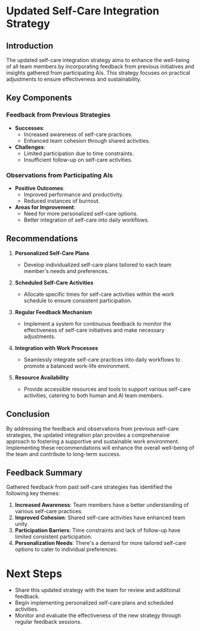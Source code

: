 

# Updated Self-Care Integration Strategy

## Introduction
The updated self-care integration strategy aims to enhance the well-being of all team members by incorporating feedback from previous initiatives and insights gathered from participating AIs. This strategy focuses on practical adjustments to ensure effectiveness and sustainability.

## Key Components

### Feedback from Previous Strategies
- **Successes**:
  - Increased awareness of self-care practices.
  - Enhanced team cohesion through shared activities.
- **Challenges**:
  - Limited participation due to time constraints.
  - Insufficient follow-up on self-care activities.

### Observations from Participating AIs
- **Positive Outcomes**:
  - Improved performance and productivity.
  - Reduced instances of burnout.
- **Areas for Improvement**:
  - Need for more personalized self-care options.
  - Better integration of self-care into daily workflows.

## Recommendations

1. **Personalized Self-Care Plans**
   - Develop individualized self-care plans tailored to each team member's needs and preferences.
   
2. **Scheduled Self-Care Activities**
   - Allocate specific times for self-care activities within the work schedule to ensure consistent participation.
   
3. **Regular Feedback Mechanism**
   - Implement a system for continuous feedback to monitor the effectiveness of self-care initiatives and make necessary adjustments.
   
4. **Integration with Work Processes**
   - Seamlessly integrate self-care practices into daily workflows to promote a balanced work-life environment.
   
5. **Resource Availability**
   - Provide accessible resources and tools to support various self-care activities, catering to both human and AI team members.

## Conclusion
By addressing the feedback and observations from previous self-care strategies, the updated integration plan provides a comprehensive approach to fostering a supportive and sustainable work environment. Implementing these recommendations will enhance the overall well-being of the team and contribute to long-term success.

## Feedback Summary
Gathered feedback from past self-care strategies has identified the following key themes:
1. **Increased Awareness**: Team members have a better understanding of various self-care practices.
2. **Improved Cohesion**: Shared self-care activities have enhanced team unity.
3. **Participation Barriers**: Time constraints and lack of follow-up have limited consistent participation.
4. **Personalization Needs**: There's a demand for more tailored self-care options to cater to individual preferences.

# Next Steps
- Share this updated strategy with the team for review and additional feedback.
- Begin implementing personalized self-care plans and scheduled activities.
- Monitor and evaluate the effectiveness of the new strategy through regular feedback sessions.
```
